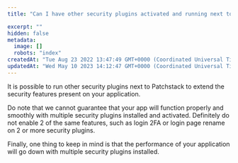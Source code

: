 ```yaml
---
title: "Can I have other security plugins activated and running next to Patchstack?"

excerpt: ""
hidden: false
metadata: 
  image: []
  robots: "index"
createdAt: "Tue Aug 23 2022 13:47:49 GMT+0000 (Coordinated Universal Time)"
updatedAt: "Wed May 10 2023 14:12:47 GMT+0000 (Coordinated Universal Time)"
---
```

It is possible to run other security plugins next to Patchstack to extend the security features present on your application.

Do note that we cannot guarantee that your app will function properly and smoothly with multiple security plugins installed and activated. Definitely do not enable 2 of the same features, such as login 2FA or login page rename on 2 or more security plugins.

Finally, one thing to keep in mind is that the performance of your application will go down with multiple security plugins installed.
